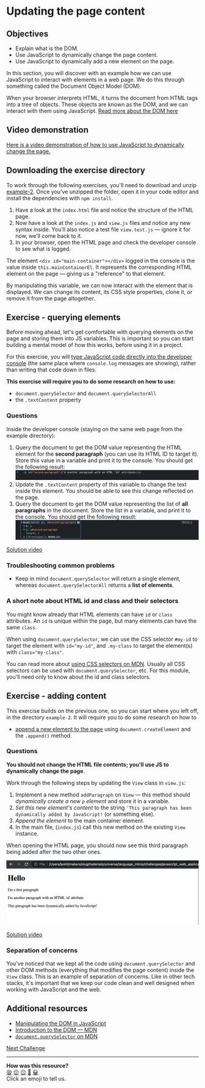 # Updating the page content

## Objectives

 * Explain what is the DOM.
 * Use JavaScript to dynamically change the page content.
 * Use JavaScript to dynamically add a new element on the page.

<!-- OMITTED -->

In this section, you will discover with an example how we can use JavaScript
to interact with elements in a web page. We do this through something called
the Document Object Model (DOM).

When your browser interprets HTML, it turns the document from HTML tags into
a tree of objects. These objects are known as the DOM, and we can interact
with them using JavaScript. [Read more about the DOM here](../pills/manipulating_dom_with_javascript.md)

## Video demonstration

[Here is a video demonstration of how to use JavaScript to dynamically change the page.](https://www.youtube.com/watch?v=W4wpGM99K4A)

## Downloading the exercise directory

To work through the following exercises, you'll need to download and unzip [example-2](../resources/example-2.zip).
Once you've unzipped the folder, open it in your code editor and install the
dependencies with `npm install`.

1. Have a look at the `index.html` file and notice the structure of the HTML
   page.
2. Now have a look at the `index.js` and `view.js` files and notice any new
   syntax inside. You'll also notice a test file `view.test.js` — ignore it for
   now, we'll come back to it.
3. In your browser, open the HTML page and check the developer console to see
   what is logged.

The element `<div id="main-container"></div>` logged in the console is the value
inside `this.mainContainerEl`. It represents the corresponding HTML element on 
the page — giving us a "reference" to that element.

By manipulating this variable, we can now interact with the element that is
displayed. We can change its content, its CSS style properties, clone it, or
remove it from the page altogether.

## Exercise - querying elements

Before moving ahead, let's get comfortable with querying elements on the page
and storing them into JS variables. This is important so you can start building a mental model of how this works, before using it in a project.

For this exercise, you will [type JavaScript
code directly into the developer
console](https://developer.chrome.com/docs/devtools/console/javascript/) (the
same place where `console.log` messages are showing), rather than writing that
code down in files.

**This exercise will require you to do some research on how to use:**
  * `document.querySelector` and `document.querySelectorAll`
  * the `.textContent` property

### Questions

Inside the developer console (staying on the same web page from the example
directory):

1. Query the document to get the DOM value representing the HTML element for the
   **second paragraph** (you can use its HTML ID to target it). Store this value
   in a variable and print it to the console. You should get the following result:
   ![Screenshot](./resources/dom-selector-1.png)
2. Update the `.textContent` property of this variable to change the text inside this
   element. You should be able to see this change reflected on the page.
3. Query the document to get the DOM value representing the list of **all paragraphs**
   in the document. Store the list in a variable, and print it to the console. You
   should get the following result: ![Screenshot](./resources/dom-selector-2.png)

[Solution video](https://www.youtube.com/watch?v=S55OUdXpY4o)

### Troubleshooting common problems

 * Keep in mind `document.querySelector` will return a single element, whereas
 `document.querySelectorAll` returns a **list of elements**.

### A short note about HTML id and class and their selectors

You might know already that HTML elements can have `id` or `class` attributes.
An `id` is unique within the page, but many elements can have the same `class`.

When using `document.querySelector`, we can use the CSS selector `#my-id` to
target the element with `id="my-id"`, and `.my-class` to target the element(s)
with `class="my-class"`.

You can read more about [using CSS selectors on
MDN](https://developer.mozilla.org/en-US/docs/Web/CSS/CSS_Selectors). Usually
all CSS selectors can be used with `document.querySelector`, etc. For this
module, you'll need only to know about the id and class selectors.


## Exercise - adding content

This exercise builds on the previous one, so you can start where you left off, in the directory `example-2`.
It will require you to do some research on how to
 * [append a new element to the
   page](https://developer.mozilla.org/en-US/docs/Web/API/Element/append#appending_an_element)
   using `document.createElement` and the `.append()` method.

### Questions

**You should not change the HTML file contents; you'll use JS to dynamically**
**change the page**.

Work through the following steps by updating the `View` class in `view.js`:

1. Implement a new method `addParagraph` on `View` — this method should *dynamically create a
   new `p` element* and store it in a variable.
2. *Set this new element's content* to the string `'This paragraph has been
   dynamically added by JavaScript!` (or something else).
3. *Append the element* to the main container element.
4. In the main file, (`index.js`) call this new method on the existing `View` instance.

When opening the HTML page, you should now see this third paragraph being added
after the two other ones.

![A third paragraph has been added](./resources/dom-append-1.png)

[Solution video](https://youtu.be/S55OUdXpY4o?t=147)

### Separation of concerns

You've noticed that we kept all the code using `document.querySelector` and
other DOM methods (everything that modifies the page content) inside the `View`
class. This is an example of separation of concerns. Like in other tech stacks,
it's important that we keep our code clean and well designed when working with
JavaScript and the web.

## Additional resources

 * [Manipulating the DOM in JavaScript](../pills/manipulating_dom_with_javascript.md)
 * [Introduction to the DOM —
   MDN](https://developer.mozilla.org/en-US/docs/Web/API/Document_Object_Model/Introduction)
 * [`document.querySelector` on
   MDN](https://developer.mozilla.org/en-US/docs/Web/API/Document/querySelector)

[Next Challenge](06_testing_page_content.md)

<!-- BEGIN GENERATED SECTION DO NOT EDIT -->

---

**How was this resource?**  
[😫](https://airtable.com/shrUJ3t7KLMqVRFKR?prefill_Repository=makersacademy%2Fjavascript-web-applications&prefill_File=contents%2F05_interacting_with_the_page.md&prefill_Sentiment=😫) [😕](https://airtable.com/shrUJ3t7KLMqVRFKR?prefill_Repository=makersacademy%2Fjavascript-web-applications&prefill_File=contents%2F05_interacting_with_the_page.md&prefill_Sentiment=😕) [😐](https://airtable.com/shrUJ3t7KLMqVRFKR?prefill_Repository=makersacademy%2Fjavascript-web-applications&prefill_File=contents%2F05_interacting_with_the_page.md&prefill_Sentiment=😐) [🙂](https://airtable.com/shrUJ3t7KLMqVRFKR?prefill_Repository=makersacademy%2Fjavascript-web-applications&prefill_File=contents%2F05_interacting_with_the_page.md&prefill_Sentiment=🙂) [😀](https://airtable.com/shrUJ3t7KLMqVRFKR?prefill_Repository=makersacademy%2Fjavascript-web-applications&prefill_File=contents%2F05_interacting_with_the_page.md&prefill_Sentiment=😀)  
Click an emoji to tell us.

<!-- END GENERATED SECTION DO NOT EDIT -->
